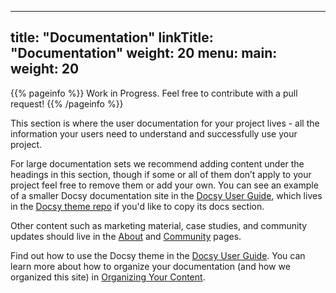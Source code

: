 
---
title: "Documentation"
linkTitle: "Documentation"
weight: 20
menu:
  main:
    weight: 20
---

{{% pageinfo %}}
Work in Progress.  Feel free to contribute with a pull request!
{{% /pageinfo %}}


This section is where the user documentation for your project lives - all the information your users need to understand and successfully use your project. 

For large documentation sets we recommend adding content under the headings in this section, though if some or all of them don’t apply to your project feel free to remove them or add your own. You can see an example of a smaller Docsy documentation site in the [Docsy User Guide](https://docsy.dev/docs/), which lives in the [Docsy theme repo](https://github.com/google/docsy/tree/master/userguide) if you'd like to copy its docs section. 

Other content such as marketing material, case studies, and community updates should live in the [About](/about/) and [Community](/community/) pages.

Find out how to use the Docsy theme in the [Docsy User Guide](https://docsy.dev/docs/). You can learn more about how to organize your documentation (and how we organized this site) in [Organizing Your Content](https://docsy.dev/docs/best-practices/organizing-content/).

<script>window.fwSettings={'widget_id':60000000228};!function(){if("function"!=typeof window.FreshworksWidget){var n=function(){n.q.push(arguments)};n.q=[],window.FreshworksWidget=n}}()</script><script type='text/javascript' src='https://widget.freshworks.com/widgets/60000000228.js' async defer></script>

